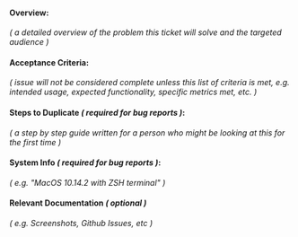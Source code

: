 #### Overview:

_( a detailed overview of the problem this ticket will solve and the targeted audience )_

#### Acceptance Criteria:

_( issue will not be considered complete unless this list of criteria is met, e.g. intended usage, expected functionality, specific metrics met, etc. )_

#### Steps to Duplicate _( required for bug reports )_:

_( a step by step guide written for a person who might be looking at this for the first time )_

#### System Info _( required for bug reports )_:

_( e.g. "MacOS 10.14.2 with ZSH terminal" )_

#### Relevant Documentation _( optional )_

_( e.g. Screenshots, Github Issues, etc )_
